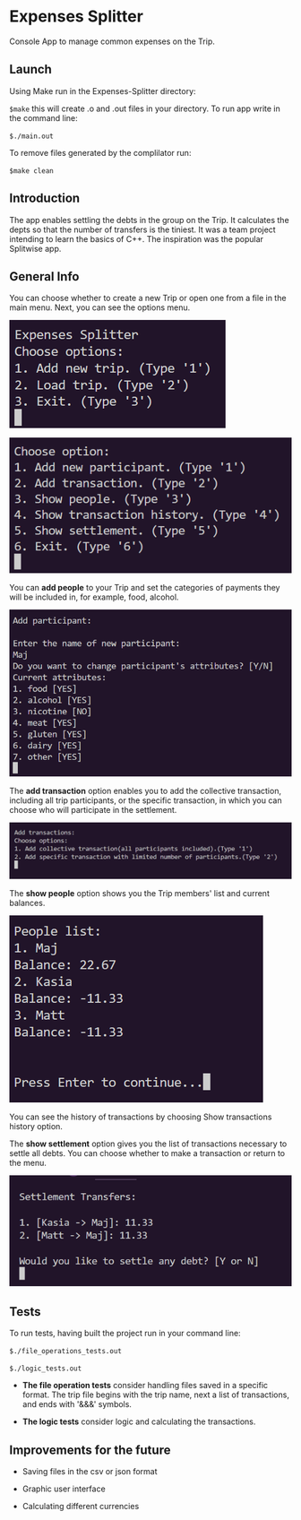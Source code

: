 # Expenses Splitter
Console App to manage common expenses on the Trip.


## Launch
Using Make
run in the Expenses-Splitter directory:

`$make`
this will create .o and .out files in your directory. To run app write in the command line:

`$./main.out`

To remove files generated by the complilator run:

`$make clean`

## Introduction

The app enables settling the debts in the group on the Trip. It calculates the depts so that the number of transfers is the tiniest. It was a team project intending to learn the basics of C++. The inspiration was the popular Splitwise app.

## General Info
You can choose whether to create a new Trip or open one from a file in the main menu. Next, you can see the options menu.

![](img/main_menu.png)

![](img/second.png)

You can __add people__ to your Trip and set the categories of payments they will be included in, for example, food, alcohol.

![](img/categories_set.png)

The __add transaction__ option enables you to add the collective transaction, including all trip participants, or the specific transaction, in which you can choose who will participate in the settlement.

![](img/add_trans.png)

The __show people__ option shows you the Trip members' list and current balances.

![](img/balances.png)


You can see the history of transactions by choosing Show transactions history option.

The __show settlement__ option gives you the list of transactions necessary to settle all debts. You can choose whether to make a transaction or return to the menu.

![](img/settlement.png)

## Tests
To run tests, having built the project run in your command line:

`$./file_operations_tests.out`

`$./logic_tests.out`

* __The file operation tests__ consider handling files saved in a specific format. The trip file begins with the trip name, next a list of transactions, and ends with '&&&' symbols.

* __The logic tests__ consider logic and calculating the transactions.

## Improvements for the future

* Saving files in the csv or json format

* Graphic user interface

* Calculating different currencies



